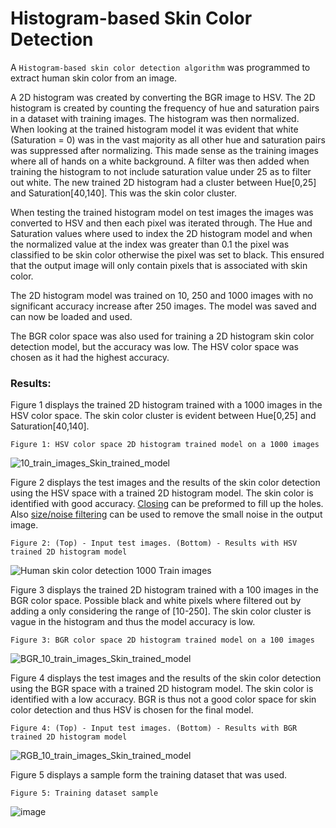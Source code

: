 # Histogram-based Skin Color Detection
A `Histogram-based skin color detection algorithm` was programmed to extract human skin color from an image.

A 2D histogram was created by converting the BGR image to HSV. The 2D histogram is created by counting the frequency of hue and saturation pairs in
a dataset with training images. The histogram was then normalized. When looking at the trained histogram model it was evident that white (Saturation = 0)
was in the vast majority as all other hue and saturation pairs was suppressed after normalizing. This made sense as the training images where all of
hands on a white background. A filter was then added when training the histogram to not include saturation value under 25 as to filter out white.
The new trained 2D histogram had a cluster between Hue[0,25] and Saturation[40,140]. This was the skin color cluster.

When testing the trained histogram model on test images the images was converted to HSV and then each pixel was iterated through. The Hue and Saturation
values where used to index the 2D histogram model and when the normalized value at the index was greater than 0.1 the pixel was classified to be skin
color otherwise the pixel was set to black. This ensured that the output image will only contain pixels that is associated with skin color. 

The 2D histogram model was trained on 10, 250 and 1000 images with no significant accuracy increase after 250 images. The model was saved and can now
be loaded and used.

The BGR color space was also used for training a 2D histogram skin color detection model, but the accuracy was low. The HSV color space was chosen as
it had the highest accuracy.

### Results:
Figure 1 displays the trained 2D histogram trained with a 1000 images in the HSV color space. The skin color cluster is evident between Hue[0,25] and
Saturation[40,140].

`Figure 1: HSV color space 2D histogram trained model on a 1000 images`

![10_train_images_Skin_trained_model](https://user-images.githubusercontent.com/60977336/233508980-32e78337-c68d-4520-8941-9296bf00a3dd.png)

Figure 2 displays the test images and the results of the skin color detection using the HSV space with a trained 2D histogram model. The skin color
is identified with good accuracy. [Closing](https://github.com/Marnonel6/computer_vision/tree/main/machine_problems/mp2) can be preformed to fill up
the holes. Also [size/noise filtering](https://github.com/Marnonel6/computer_vision/tree/main/machine_problems/mp1) can be used to remove the small
noise in the output image.

`Figure 2: (Top) - Input test images. (Bottom) - Results with HSV trained 2D histogram model`

![Human skin color detection 1000 Train images](https://user-images.githubusercontent.com/60977336/233509075-19a800e7-f84b-4124-ac51-45e06a058327.png)

Figure 3 displays the trained 2D histogram trained with a 100 images in the BGR color space. Possible black and white pixels where filtered out by
adding a only considering the range of [10-250]. The skin color cluster is vague in the histogram and thus the model accuracy is low.

`Figure 3: BGR color space 2D histogram trained model on a 100 images`

![BGR_10_train_images_Skin_trained_model](https://user-images.githubusercontent.com/60977336/233509149-ac97111f-f3f0-4f94-b316-cc946dd519d3.png)

Figure 4 displays the test images and the results of the skin color detection using the BGR space with a trained 2D histogram model. The skin
color is identified with a low accuracy. BGR is thus not a good color space for skin color detection and thus HSV is chosen for the final model.

`Figure 4: (Top) - Input test images. (Bottom) - Results with BGR trained 2D histogram model`

![RGB_10_train_images_Skin_trained_model](https://user-images.githubusercontent.com/60977336/233509225-a1d27d77-00c3-47bd-98db-7bff16eba28b.png)


Figure 5 displays a sample form the training dataset that was used.

`Figure 5: Training dataset sample`

![image](https://user-images.githubusercontent.com/60977336/233509258-82c02163-d734-4a7e-b0ed-deb9a05714bc.png)







